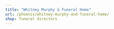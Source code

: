```yaml
---
title: "Whitney Murphy & Funeral Home"
url: /phoenix/whitney-murphy-and-funeral-home/
shop: funeral directors
---
```

